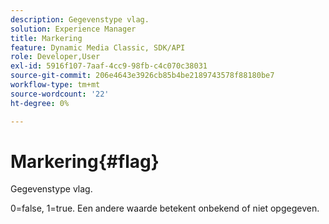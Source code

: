 ```yaml
---
description: Gegevenstype vlag.
solution: Experience Manager
title: Markering
feature: Dynamic Media Classic, SDK/API
role: Developer,User
exl-id: 5916f107-7aaf-4cc9-98fb-c4c070c38031
source-git-commit: 206e4643e3926cb85b4be2189743578f88180be7
workflow-type: tm+mt
source-wordcount: '22'
ht-degree: 0%

---
```


# Markering{#flag}

Gegevenstype vlag.

0=false, 1=true. Een andere waarde betekent onbekend of niet opgegeven.
